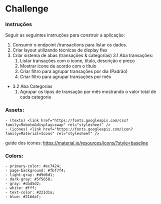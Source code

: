 # Challenge

### Instruções
Seguir as seguintes instruções para construir a aplicação:
1. Consumir o endpoint /transactions para listar os dados.
2. Criar layout utilizando técnicas de display flex
3. Criar sistema de abas (transações & categorias)
3.1 Aba transações:
    1. Listar transações com o ícone, título, descrição e preço
    2. Mostrar ícone de acordo com o título
    3. Criar filtro para agrupar transações por dia (Padrão)
    4. Criar filtro para agrupar transações por mês
- 3.2 Aba Categorias
    1. Agrupar os tipos de transação por mês mostrando o valor total de cada categoria


### Assets:
    - (texto) <link href="https://fonts.googleapis.com/css?family=Roboto&display=swap" rel="stylesheet" />
    - (icones) <link href="https://fonts.googleapis.com/icon?family=Material+Icons" rel="stylesheet" />
    
guide dos icones: https://material.io/resources/icons/?style=baseline

### Colors:
    - primary-color: #ec7424;
    - page-background: #fbf7f4;
    - light-gray: #d9d6d1;
    - dark-gray: #5f5650;
    - gray: #dad5d2;
    - white: #fff;
    - text-color: #221d1a;
    - blue: #216daf;
